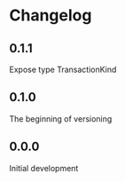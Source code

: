# Changelog

## 0.1.1

Expose type TransactionKind

## 0.1.0

The beginning of versioning

## 0.0.0

Initial development
